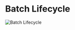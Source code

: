 # Batch Lifecycle

![Batch Lifecycle](https://user-images.githubusercontent.com/13072231/157357816-4f45d967-ed8f-44aa-96d8-50deb350b52b.png)
